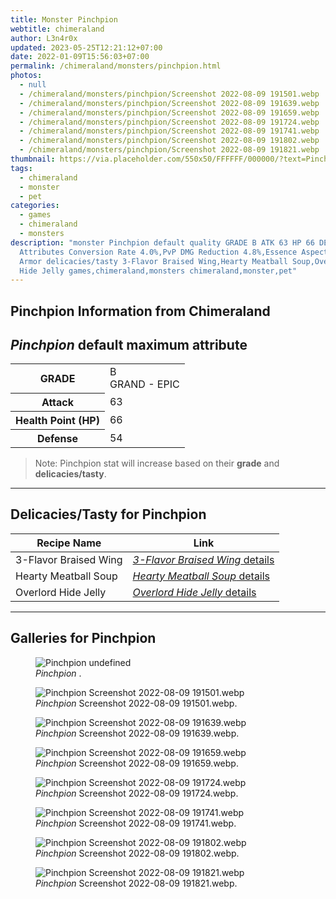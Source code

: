```yaml
---
title: Monster Pinchpion
webtitle: chimeraland
author: L3n4r0x
updated: 2023-05-25T12:21:12+07:00
date: 2022-01-09T15:56:03+07:00
permalink: /chimeraland/monsters/pinchpion.html
photos:
  - null
  - /chimeraland/monsters/pinchpion/Screenshot 2022-08-09 191501.webp
  - /chimeraland/monsters/pinchpion/Screenshot 2022-08-09 191639.webp
  - /chimeraland/monsters/pinchpion/Screenshot 2022-08-09 191659.webp
  - /chimeraland/monsters/pinchpion/Screenshot 2022-08-09 191724.webp
  - /chimeraland/monsters/pinchpion/Screenshot 2022-08-09 191741.webp
  - /chimeraland/monsters/pinchpion/Screenshot 2022-08-09 191802.webp
  - /chimeraland/monsters/pinchpion/Screenshot 2022-08-09 191821.webp
thumbnail: https://via.placeholder.com/550x50/FFFFFF/000000/?text=Pinchpion
tags:
  - chimeraland
  - monster
  - pet
categories:
  - games
  - chimeraland
  - monsters
description: "monster Pinchpion default quality GRADE B ATK 63 HP 66 DEF 54
  Attributes Conversion Rate 4.0%,PvP DMG Reduction 4.8%,Essence Aspect: Drought
  Armor delicacies/tasty 3-Flavor Braised Wing,Hearty Meatball Soup,Overlord
  Hide Jelly games,chimeraland,monsters chimeraland,monster,pet"
---
```


<link
  rel="stylesheet"
  href="https://rawcdn.githack.com/dimaslanjaka/Web-Manajemen/870a349/css/bootstrap-5-3-0-alpha3-wrapper.css"
/>
<section id="bootstrap-wrapper">
  <div data-bs-theme="dark">
    <h2>Pinchpion Information from Chimeraland</h2>
    <h2 id="attribute"><i>Pinchpion</i> default maximum attribute</h2>
    <div class="row">
      <div class="col mb-2">
        <div class="card">
          <div class="card-body">
            <table>
              <tr>
                <th>GRADE</th>
                <td>B <br /><span class="text-purple">GRAND - EPIC</span></td>
              </tr>
              <tr>
                <th>Attack</th>
                <td>63</td>
              </tr>
              <tr>
                <th>Health Point (HP)</th>
                <td>66</td>
              </tr>
              <tr>
                <th>Defense</th>
                <td>54</td>
              </tr>
            </table>
          </div>
        </div>
      </div>
    </div>
    <blockquote class="bd-callout bd-callout-warning">
      Note: Pinchpion stat will increase based on their <b>grade</b> and
      <b>delicacies/tasty</b>.
    </blockquote>
    <hr />
    <h2 id="delicacies">Delicacies/Tasty for Pinchpion</h2>
    <div class="card">
      <div class="card-body">
        <div class="table-responsive">
          <table class="table table-striped">
            <thead>
              <tr>
                <th>Recipe Name</th>
                <th>Link</th>
              </tr>
            </thead>
            <tbody>
              <tr>
                <td>3-Flavor Braised Wing</td>
                <td>
                  <a
                    href="#"
                    class="text-primary"
                    title="Click here to view recipe 3-Flavor Braised Wing details"
                    ><i>3-Flavor Braised Wing</i> details</a
                  >
                </td>
              </tr>
              <tr>
                <td>Hearty Meatball Soup</td>
                <td>
                  <a
                    href="https://www.webmanajemen.com/chimeraland/recipes/hearty-meatball-soup.html"
                    class="text-primary"
                    title="Click here to view recipe Hearty Meatball Soup details"
                    ><i>Hearty Meatball Soup</i> details</a
                  >
                </td>
              </tr>
              <tr>
                <td>Overlord Hide Jelly</td>
                <td>
                  <a
                    href="https://www.webmanajemen.com/chimeraland/recipes/overlord-hide-jelly.html"
                    class="text-primary"
                    title="Click here to view recipe Overlord Hide Jelly details"
                    ><i>Overlord Hide Jelly</i> details</a
                  >
                </td>
              </tr>
            </tbody>
          </table>
        </div>
      </div>
    </div>
    <hr />
    <div id="gallery">
      <h2>Galleries for Pinchpion</h2>
      <div class="row">
        <div class="col-lg-6 col-12">
          <figure>
            <img
              src="https://www.webmanajemen.com/undefined"
              alt="Pinchpion undefined"
            />
            <figcaption style="word-wrap: break-word">
              <i>Pinchpion</i> .
            </figcaption>
          </figure>
        </div>
        <div class="col-lg-6 col-12">
          <figure>
            <img
              src="https://www.webmanajemen.com/chimeraland/monsters/pinchpion/Screenshot%202022-08-09%20191501.webp"
              alt="Pinchpion Screenshot 2022-08-09 191501.webp"
            />
            <figcaption style="word-wrap: break-word">
              <i>Pinchpion</i> Screenshot 2022-08-09 191501.webp.
            </figcaption>
          </figure>
        </div>
        <div class="col-lg-6 col-12">
          <figure>
            <img
              src="https://www.webmanajemen.com/chimeraland/monsters/pinchpion/Screenshot%202022-08-09%20191639.webp"
              alt="Pinchpion Screenshot 2022-08-09 191639.webp"
            />
            <figcaption style="word-wrap: break-word">
              <i>Pinchpion</i> Screenshot 2022-08-09 191639.webp.
            </figcaption>
          </figure>
        </div>
        <div class="col-lg-6 col-12">
          <figure>
            <img
              src="https://www.webmanajemen.com/chimeraland/monsters/pinchpion/Screenshot%202022-08-09%20191659.webp"
              alt="Pinchpion Screenshot 2022-08-09 191659.webp"
            />
            <figcaption style="word-wrap: break-word">
              <i>Pinchpion</i> Screenshot 2022-08-09 191659.webp.
            </figcaption>
          </figure>
        </div>
        <div class="col-lg-6 col-12">
          <figure>
            <img
              src="https://www.webmanajemen.com/chimeraland/monsters/pinchpion/Screenshot%202022-08-09%20191724.webp"
              alt="Pinchpion Screenshot 2022-08-09 191724.webp"
            />
            <figcaption style="word-wrap: break-word">
              <i>Pinchpion</i> Screenshot 2022-08-09 191724.webp.
            </figcaption>
          </figure>
        </div>
        <div class="col-lg-6 col-12">
          <figure>
            <img
              src="https://www.webmanajemen.com/chimeraland/monsters/pinchpion/Screenshot%202022-08-09%20191741.webp"
              alt="Pinchpion Screenshot 2022-08-09 191741.webp"
            />
            <figcaption style="word-wrap: break-word">
              <i>Pinchpion</i> Screenshot 2022-08-09 191741.webp.
            </figcaption>
          </figure>
        </div>
        <div class="col-lg-6 col-12">
          <figure>
            <img
              src="https://www.webmanajemen.com/chimeraland/monsters/pinchpion/Screenshot%202022-08-09%20191802.webp"
              alt="Pinchpion Screenshot 2022-08-09 191802.webp"
            />
            <figcaption style="word-wrap: break-word">
              <i>Pinchpion</i> Screenshot 2022-08-09 191802.webp.
            </figcaption>
          </figure>
        </div>
        <div class="col-lg-6 col-12">
          <figure>
            <img
              src="https://www.webmanajemen.com/chimeraland/monsters/pinchpion/Screenshot%202022-08-09%20191821.webp"
              alt="Pinchpion Screenshot 2022-08-09 191821.webp"
            />
            <figcaption style="word-wrap: break-word">
              <i>Pinchpion</i> Screenshot 2022-08-09 191821.webp.
            </figcaption>
          </figure>
        </div>
      </div>
    </div>
  </div>
</section>